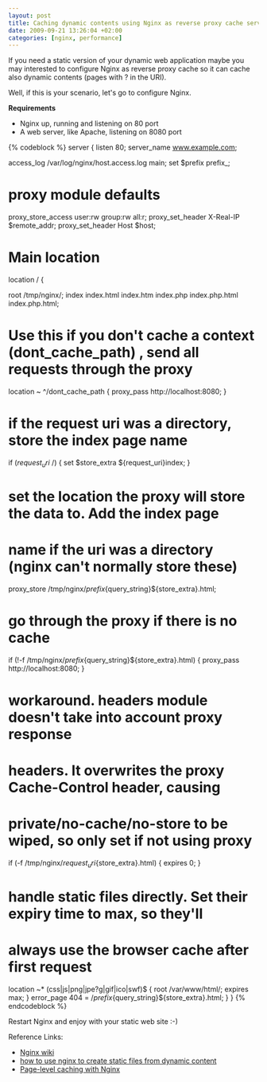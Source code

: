 ```yaml
--- 
layout: post
title: Caching dynamic contents using Nginx as reverse proxy cache server
date: 2009-09-21 13:26:04 +02:00
categories: [nginx, performance]
---
```

If you need a static version of your dynamic web application maybe you may interested to configure Nginx as reverse proxy cache so it can cache also dynamic contents (pages with ? in the URI).

Well, if this is your scenario, let's go to configure Nginx.

<strong>Requirements</strong>
- Nginx up, running and listening on 80 port
- A web server, like Apache, listening on 8080 port 

{% codeblock %}
server {
listen       80;
server_name  www.example.com;

access_log  /var/log/nginx/host.access.log  main;
set $prefix  prefix_;

# proxy module defaults
proxy_store_access   user:rw  group:rw  all:r;
proxy_set_header  X-Real-IP  $remote_addr;
proxy_set_header  Host       $host;

# Main location
location / {

root /tmp/nginx/;
index index.html index.htm index.php index.php.html index.php.html;

# Use this if you don't cache a context (dont_cache_path) , send all requests through the proxy
location ~ ^/dont_cache_path {
  proxy_pass http://localhost:8080;
}

# if the request uri was a directory, store the index page name
if ($request_uri ~ /$) {
  set $store_extra ${request_uri}index;
}

# set the location the proxy will store the data to. Add the index page
# name if the uri was a directory (nginx can't normally store these)
proxy_store /tmp/nginx/${prefix}${query_string}${store_extra}.html;

# go through the proxy if there is no cache
if (!-f /tmp/nginx/${prefix}${query_string}${store_extra}.html) {
  proxy_pass http://localhost:8080;
}

# workaround. headers module doesn't take into account proxy response
# headers. It overwrites the proxy Cache-Control header, causing
# private/no-cache/no-store to be wiped, so only set if not using proxy
if (-f /tmp/nginx/${request_uri}${store_extra}.html) {
  expires 0;
}

# handle static files directly. Set their expiry time to max, so they'll
# always use the browser cache after first request
location ~* (css|js|png|jpe?g|gif|ico|swf)$ {
  root /var/www/html/;
  expires max;
}
error_page 404 = /${prefix}${query_string}${store_extra}.html;
}
}
{% endcodeblock %}

Restart Nginx and enjoy with your static web site :-)

Reference Links:
<ul>
<li><a href="http://wiki.nginx.org/Main">Nginx wiki</a></li>
<li><a href="http://mark.ossdl.de/2009/07/nginx-to-create-static-files-from-dynamic-content/">how to use nginx to create static files from dynamic content</a></li>
<li><a href="http://www.webtatic.com/blog/2008/04/page-level-caching-with-nginx/">Page-level caching with Nginx</a></li>
</ul>
